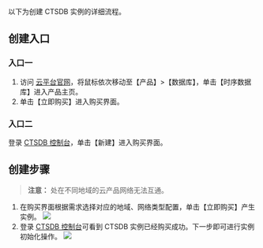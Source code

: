以下为创建 CTSDB 实例的详细流程。

## 创建入口
### 入口一
1. 访问 [云平台官网](http://tcecqpoc.fsphere.cn/)，将鼠标依次移动至【产品】>【数据库】，单击【时序数据库】进入产品主页。
2. 单击【立即购买】进入购买界面。

### 入口二
登录 [CTSDB 控制台](http://console.tcecqpoc.fsphere.cn/ctsdb)，单击【新建】进入购买界面。
	
## 创建步骤
> **注意：**
> 处在不同地域的云产品网络无法互通。

1. 在购买界面根据需求选择对应的地域、网络类型配置，单击【立即购买】产生实例。
![](http://imgcache.tcecqpoc.fsphere.cn/image/mc.qcloudimg.com/static/img/134d5f5783e0e345f51fa97e788a6034/image.png)
2. 登录 [CTSDB 控制台](http://console.tcecqpoc.fsphere.cn/ctsdb)可看到 CTSDB 实例已经购买成功。下一步即可进行实例初始化操作。
![](http://imgcache.tcecqpoc.fsphere.cn/image/mc.qcloudimg.com/static/img/4afd1cab1d1ddf2e6c625618b9576d55/image.png)
